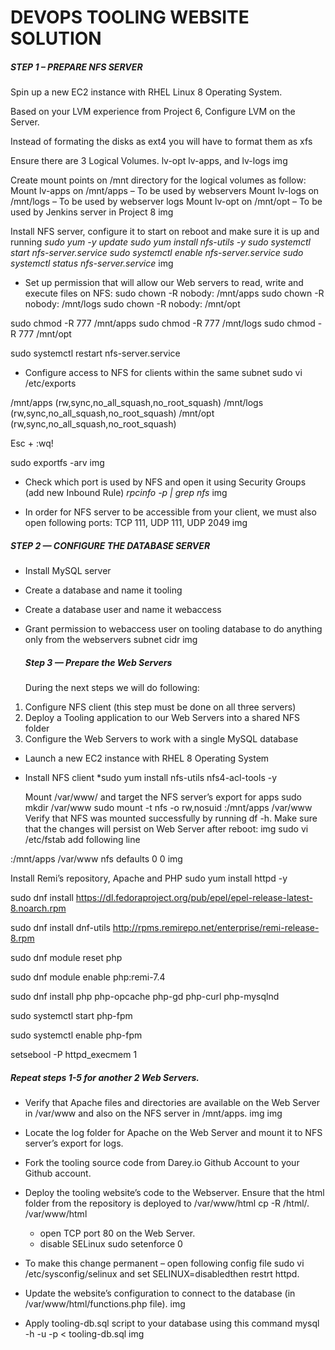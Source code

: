# DEVOPS TOOLING WEBSITE SOLUTION


##### STEP 1 – PREPARE NFS SERVER

Spin up a new EC2 instance with RHEL Linux 8 Operating System.

Based on your LVM experience from Project 6, Configure LVM on the Server.

Instead of formating the disks as ext4 you will have to format them as xfs

Ensure there are 3 Logical Volumes. lv-opt lv-apps, and lv-logs
img

Create mount points on /mnt directory for the logical volumes as follow:
Mount lv-apps on /mnt/apps – To be used by webservers
Mount lv-logs on  /mnt/logs – To be used by webserver logs
Mount lv-opt on  /mnt/opt – To be used by Jenkins server in Project 8
img

Install NFS server, configure it to start on reboot and make sure it is up and running
*sudo yum -y update
sudo yum install nfs-utils -y
sudo systemctl start nfs-server.service
sudo systemctl enable nfs-server.service
sudo systemctl status nfs-server.service*
img

- Set up permission that will allow our Web servers to read, write and execute files on NFS:
sudo chown -R nobody: /mnt/apps
sudo chown -R nobody: /mnt/logs
sudo chown -R nobody: /mnt/opt

sudo chmod -R 777 /mnt/apps
sudo chmod -R 777 /mnt/logs
sudo chmod -R 777 /mnt/opt

sudo systemctl restart nfs-server.service

- Configure access to NFS for clients within the same subnet
sudo vi /etc/exports

/mnt/apps <Subnet-CIDR>(rw,sync,no_all_squash,no_root_squash)
/mnt/logs <Subnet-CIDR>(rw,sync,no_all_squash,no_root_squash)
/mnt/opt <Subnet-CIDR>(rw,sync,no_all_squash,no_root_squash)

Esc + :wq!

sudo exportfs -arv
  img
- Check which port is used by NFS and open it using Security Groups (add new Inbound Rule)
*rpcinfo -p | grep nfs*
  img
  
 -  In order for NFS server to be accessible from your client, we must also open following ports: TCP 111, UDP 111, UDP 2049
  img
  
  
 ##### STEP 2 — CONFIGURE THE DATABASE SERVER
  - Install MySQL server
  - Create a database and name it tooling
  - Create a database user and name it webaccess
- Grant permission to webaccess user on tooling database to do anything only from the webservers subnet cidr
  img
  
  ##### Step 3 — Prepare the Web Servers
  During the next steps we will do following:

1. Configure NFS client (this step must be done on all three servers)
2. Deploy a Tooling application to our Web Servers into a shared NFS folder
3. Configure the Web Servers to work with a single MySQL database

  - Launch a new EC2 instance with RHEL 8 Operating System
- Install NFS client
*sudo yum install nfs-utils nfs4-acl-tools -y

  Mount /var/www/ and target the NFS server’s export for apps
sudo mkdir /var/www
sudo mount -t nfs -o rw,nosuid <NFS-Server-Private-IP-Address>:/mnt/apps /var/www
Verify that NFS was mounted successfully by running df -h. Make sure that the changes will persist on Web Server after reboot:
img
sudo vi /etc/fstab
add following line

<NFS-Server-Private-IP-Address>:/mnt/apps /var/www nfs defaults 0 0
img
  
Install Remi’s repository, Apache and PHP
sudo yum install httpd -y

sudo dnf install https://dl.fedoraproject.org/pub/epel/epel-release-latest-8.noarch.rpm

sudo dnf install dnf-utils http://rpms.remirepo.net/enterprise/remi-release-8.rpm

sudo dnf module reset php

sudo dnf module enable php:remi-7.4

sudo dnf install php php-opcache php-gd php-curl php-mysqlnd

sudo systemctl start php-fpm

sudo systemctl enable php-fpm

setsebool -P httpd_execmem 1

 ##### Repeat steps 1-5 for another 2 Web Servers.
  
  - Verify that Apache files and directories are available on the Web Server in /var/www and also on the NFS server in /mnt/apps. 
  img
  img
  
- Locate the log folder for Apache on the Web Server and mount it to NFS server’s export for logs. 
  
- Fork the tooling source code from Darey.io Github Account to your Github account. 
  
- Deploy the tooling website’s code to the Webserver. Ensure that the html folder from the repository is deployed to /var/www/html
  cp -R /html/. /var/www/html
  - open TCP port 80 on the Web Server.
  - disable SELinux sudo setenforce 0
- To make this change permanent – open following config file sudo vi /etc/sysconfig/selinux and set SELINUX=disabledthen restrt httpd.
 - Update the website’s configuration to connect to the database (in /var/www/html/functions.php file). 
  img
 - Apply tooling-db.sql script to your database using this command 
  mysql -h <databse-private-ip> -u <db-username> -p <db-pasword> < tooling-db.sql
img

  
